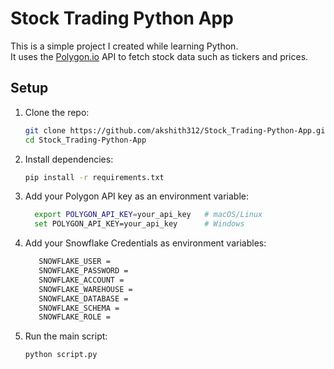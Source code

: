 # Stock Trading Python App

This is a simple project I created while learning Python.  
It uses the [Polygon.io](https://polygon.io) API to fetch stock data such as tickers and prices.

## Setup

1. Clone the repo:
   ```bash
   git clone https://github.com/akshith312/Stock_Trading-Python-App.git
   cd Stock_Trading-Python-App
   ```

2. Install dependencies:
     ```bash
     pip install -r requirements.txt
     ```

3. Add your Polygon API key as an environment variable:
   ```bash
     export POLYGON_API_KEY=your_api_key   # macOS/Linux
     set POLYGON_API_KEY=your_api_key      # Windows
   ```

4. Add your Snowflake Credentials as environment variables:
      ```bash
         SNOWFLAKE_USER = 
         SNOWFLAKE_PASSWORD = 
         SNOWFLAKE_ACCOUNT = 
         SNOWFLAKE_WAREHOUSE = 
         SNOWFLAKE_DATABASE = 
         SNOWFLAKE_SCHEMA = 
         SNOWFLAKE_ROLE = 
      ```
5. Run the main script:
     ```bash
     python script.py
     ```
